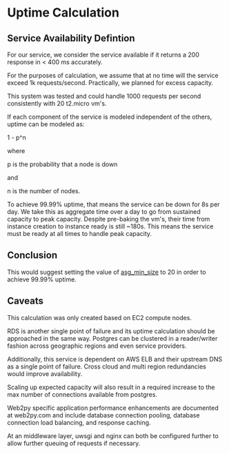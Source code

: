 # Uptime Calculation

## Service Availability Defintion

For our service, we consider the service available if it returns a 200 response in < 400 ms accurately.

For the purposes of calculation, we assume that at no time will the service exceed 1k requests/second. Practically, we planned for excess capacity.

This system was tested and could handle 1000 requests per second consistently with 20 t2.micro vm's.

If each component of the service is modeled independent of the others, uptime can be modeled as:

1 - p^n

where

p is the probability that a node is down

and

n is the number of nodes.

To achieve 99.99% uptime, that means the service can be down for 8s per day.  We take this as aggregate time over a day to go from sustained capacity to peak capacity. Despite pre-baking the vm's, their time from instance creation to instance ready is still ~180s.  This means the service must be ready at all times to handle peak capacity.

## Conclusion

This would suggest setting the value of [asg_min_size](cloud/common/variables.tf) to 20 in order to achieve 99.99% uptime.

## Caveats

This calculation was only created based on EC2 compute nodes.  

RDS is another single point of failure and its uptime calculation should be approached in the same way.
Postgres can be clustered in a reader/writer fashion across geographic regions and even service providers.

Additionally, this service is dependent on AWS ELB and their upstream DNS as a single point of failure.  Cross cloud and multi region redundancies would improve availability.

Scaling up expected capacity will also result in a required increase to the max number of connections available from postgres.

Web2py specific application performance enhancements are documented at web2py.com and include database connection pooling, database connection load balancing, and response caching.

At an middleware layer, uwsgi and nginx can both be configured further to allow further queuing of requests if necessary.
